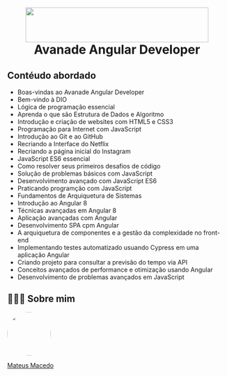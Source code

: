 <h1 align="center">
<img src="https://www.avanade.com/images/footer/Causewave.svgz" width="420" height="80">
 <br>
 Avanade Angular Developer
</h1>

## Contéudo abordado 

- Boas-vindas ao Avanade Angular Developer
- Bem-vindo à DIO
- Lógica de programação essencial
- Aprenda o que são Estrutura de Dados e Algoritmo
- Introdução e criação de websites com HTML5 e CSS3
- Programação para Internet com JavaScript
- Introdução ao Git e ao GitHub
- Recriando a Interface do Netflix
- Recriando a página inicial do Instagram
- JavaScript ES6 essencial
- Como resolver seus primeiros desafios de código
- Solução de problemas básicos com JavaScript
- Desenvolvimento avançado com JavaScript ES6
- Praticando programção com JavaScript
- Fundamentos de Arquiquetura de Sistemas
- Introdução ao Angular 8
- Técnicas avançadas em Angular 8
- Aplicação avançadas com Angular
- Desenvolvimento SPA cpm Angular
- A arquiquetura de componentes e a gestão da complexidade no front-end
- Implementando testes automatizado usuando Cypress em uma aplicação Angular
- Criando projeto para consultar a previsão do tempo via API
- Conceitos avançados de performance e otimização usando Angular
- Desenvolvimento de problemas avançados em JavaScript

## 👨🏻‍🚀 Sobre mim
<a href="https://www.linkedin.com/in/mateus-macedo-937a32163/">
 <img style="border-radius:50%" width="100px; "src="https://avatars.githubusercontent.com/u/63172367?s=460&u=11fd26ea8a7f5663d7707d7ef254e4f8bfca1b05&v=4"/>
 <p>Mateus Macedo</p>
</a>

